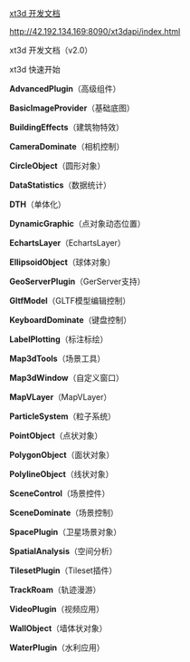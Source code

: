 [xt3d 开发文档](http://42.192.134.169:8090/xt3dapi/index.html)

http://42.192.134.169:8090/xt3dapi/index.html

xt3d 开发文档（v2.0）

xt3d 快速开始

**AdvancedPlugin**（高级组件）

**BasicImageProvider**（基础底图）

**BuildingEffects**（建筑物特效）

**CameraDominate**（相机控制）

**CircleObject**（圆形对象）

**DataStatistics**（数据统计）

**DTH**（单体化）

**DynamicGraphic**（点对象动态位置）

**EchartsLayer**（EchartsLayer）

**EllipsoidObject**（球体对象）

**GeoServerPlugin**（GerServer支持）

**GltfModel**（GLTF模型编辑控制）

**KeyboardDominate**（键盘控制）

**LabelPlotting**（标注标绘）

**Map3dTools**（场景工具）

**Map3dWindow**（自定义窗口）

**MapVLayer**（MapVLayer）

**ParticleSystem**（粒子系统）

**PointObject**（点状对象）

**PolygonObject**（面状对象）

**PolylineObject**（线状对象）

**SceneControl**（场景控件）

**SceneDominate**（场景控制）

**SpacePlugin**（卫星场景对象）

**SpatialAnalysis**（空间分析）

**TilesetPlugin**（Tileset插件）

**TrackRoam**（轨迹漫游）

**VideoPlugin**（视频应用）

**WallObject**（墙体状对象）

**WaterPlugin**（水利应用）
